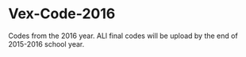 # Vex-Code-2016
Codes from the 2016 year. ALl final codes will be upload by the end of 2015-2016 school year.
